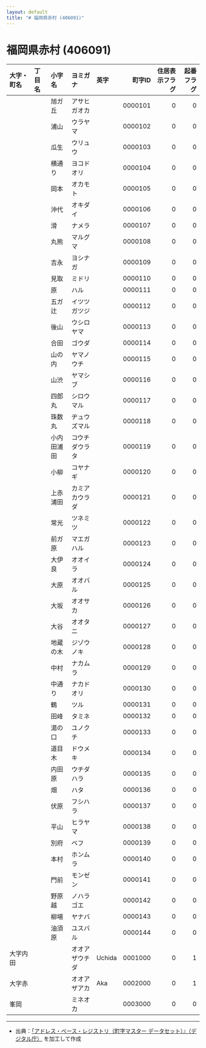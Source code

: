 ```yaml
---
layout: default
title: "# 福岡県赤村 (406091)"
---
```


# 福岡県赤村 (406091)

| 大字・町名 | 丁目名 | 小字名 | ヨミガナ | 英字 | 町字ID | 住居表示フラグ | 起番フラグ |
|:--------|:------|:------|:-----------------|:---------------------|--------:|----------:|--------:|
|  |  | 旭ガ丘 | アサヒガオカ |  | 0000101 | 0 | 0 |
|  |  | 浦山 | ウラヤマ |  | 0000102 | 0 | 0 |
|  |  | 瓜生 | ウリュウ |  | 0000103 | 0 | 0 |
|  |  | 横通り | ヨコドオリ |  | 0000104 | 0 | 0 |
|  |  | 岡本 | オカモト |  | 0000105 | 0 | 0 |
|  |  | 沖代 | オキダイ |  | 0000106 | 0 | 0 |
|  |  | 滑 | ナメラ |  | 0000107 | 0 | 0 |
|  |  | 丸熊 | マルグマ |  | 0000108 | 0 | 0 |
|  |  | 吉永 | ヨシナガ |  | 0000109 | 0 | 0 |
|  |  | 見取 | ミドリ |  | 0000110 | 0 | 0 |
|  |  | 原 | ハル |  | 0000111 | 0 | 0 |
|  |  | 五ガ辻 | イツツガツジ |  | 0000112 | 0 | 0 |
|  |  | 後山 | ウシロヤマ |  | 0000113 | 0 | 0 |
|  |  | 合田 | ゴウダ |  | 0000114 | 0 | 0 |
|  |  | 山の内 | ヤマノウチ |  | 0000115 | 0 | 0 |
|  |  | 山渋 | ヤマシブ |  | 0000116 | 0 | 0 |
|  |  | 四郎丸 | シロウマル |  | 0000117 | 0 | 0 |
|  |  | 珠数丸 | ヂュウズマル |  | 0000118 | 0 | 0 |
|  |  | 小内田浦田 | コウチダウラタ |  | 0000119 | 0 | 0 |
|  |  | 小柳 | コヤナギ |  | 0000120 | 0 | 0 |
|  |  | 上赤浦田 | カミアカウラダ |  | 0000121 | 0 | 0 |
|  |  | 常光 | ツネミツ |  | 0000122 | 0 | 0 |
|  |  | 前ガ原 | マエガハル |  | 0000123 | 0 | 0 |
|  |  | 大伊良 | オオイラ |  | 0000124 | 0 | 0 |
|  |  | 大原 | オオバル |  | 0000125 | 0 | 0 |
|  |  | 大坂 | オオサカ |  | 0000126 | 0 | 0 |
|  |  | 大谷 | オオタニ |  | 0000127 | 0 | 0 |
|  |  | 地蔵の木 | ジゾウノキ |  | 0000128 | 0 | 0 |
|  |  | 中村 | ナカムラ |  | 0000129 | 0 | 0 |
|  |  | 中通り | ナカドオリ |  | 0000130 | 0 | 0 |
|  |  | 鶴 | ツル |  | 0000131 | 0 | 0 |
|  |  | 田峰 | タミネ |  | 0000132 | 0 | 0 |
|  |  | 湯の口 | ユノクチ |  | 0000133 | 0 | 0 |
|  |  | 道目木 | ドウメキ |  | 0000134 | 0 | 0 |
|  |  | 内田原 | ウチダハラ |  | 0000135 | 0 | 0 |
|  |  | 畑 | ハタ |  | 0000136 | 0 | 0 |
|  |  | 伏原 | フシハラ |  | 0000137 | 0 | 0 |
|  |  | 平山 | ヒラヤマ |  | 0000138 | 0 | 0 |
|  |  | 別府 | ベフ |  | 0000139 | 0 | 0 |
|  |  | 本村 | ホンムラ |  | 0000140 | 0 | 0 |
|  |  | 門前 | モンゼン |  | 0000141 | 0 | 0 |
|  |  | 野原越 | ノハラゴエ |  | 0000142 | 0 | 0 |
|  |  | 柳場 | ヤナバ |  | 0000143 | 0 | 0 |
|  |  | 油須原 | ユスバル |  | 0000144 | 0 | 0 |
| 大字内田 |  |  | オオアザウチダ | Uchida | 0001000 | 0 | 1 |
| 大字赤 |  |  | オオアザアカ | Aka | 0002000 | 0 | 1 |
| 峯岡 |  |  | ミネオカ |  | 0003000 | 0 | 0 |

---

- 出典：[「アドレス・ベース・レジストリ（町字マスター データセット）』（デジタル庁）](https://www.digital.go.jp/policies/base_registry_address/) を加工して作成